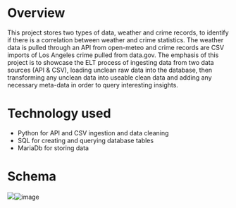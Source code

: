 # Overview
This project stores two types of data, weather and crime records, to identify if there is a correlation between weather and crime statistics.  The weather data is pulled through an API from open-meteo and crime records are CSV imports of Los Angeles crime pulled from data.gov.  The emphasis of this project is to showcase the ELT process of ingesting data from two data sources (API & CSV), loading unclean raw data into the database, then transforming any unclean data into useable clean data and adding any necessary meta-data in order to query interesting insights.

# Technology used
- Python for API and CSV ingestion and data cleaning
- SQL for creating and querying database tables
- MariaDb for storing data


# Schema
<img src="blob:chrome-untrusted://media-app/78fc49ef-6235-40b7-adb0-1be4acf07db9" />![image](https://github.com/user-attachments/assets/d4b32753-df69-44c4-b9df-59581f6c1572)



